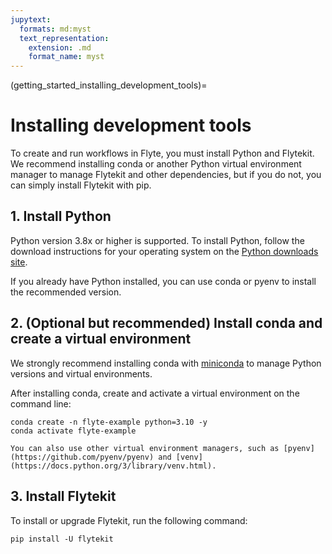 ```yaml
---
jupytext:
  formats: md:myst
  text_representation:
    extension: .md
    format_name: myst
---
```


(getting_started_installing_development_tools)=

# Installing development tools

To create and run workflows in Flyte, you must install Python and Flytekit. We recommend installing conda or another Python virtual environment manager to manage Flytekit and other dependencies, but if you do not, you can simply install Flytekit with pip.

## 1. Install Python

Python version 3.8x or higher is supported. To install Python, follow the download instructions for your operating system on the [Python downloads site](https://www.python.org/downloads/).

If you already have Python installed, you can use conda or pyenv to install the recommended version.

## 2. (Optional but recommended) Install conda and create a virtual environment

We strongly recommend installing conda with [miniconda](https://docs.conda.io/projects/miniconda/en/latest/) to manage Python versions and virtual environments.

After installing conda, create and activate a virtual environment on the command line:


```{prompt} bash $
conda create -n flyte-example python=3.10 -y
conda activate flyte-example
```

```{note}
You can also use other virtual environment managers, such as [pyenv](https://github.com/pyenv/pyenv) and [venv](https://docs.python.org/3/library/venv.html).
```

## 3. Install Flytekit

To install or upgrade Flytekit, run the following command:

```{prompt} bash
pip install -U flytekit
```
